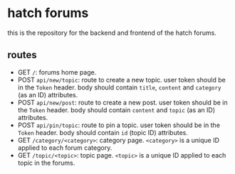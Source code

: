 # hatch forums
this is the repository for the backend and frontend of the hatch forums.

## routes
- GET `/`: forums home page.
- POST `api/new/topic`: route to create a new topic. user token should be in the `Token` header. body should contain `title`, `content` and `category` (as an ID) attributes.
- POST `api/new/post`: route to create a new post. user token should be in the `Token` header. body should contain `content` and `topic` (as an ID) attributes.
- POST `api/pin/topic`: route to pin a topic. user token should be in the `Token` header. body should contain `id` (topic ID) attributes.
- GET `/category/<category>`: category page. `<category>` is a unique ID applied to each forum category.
- GET `/topic/<topic>`: topic page. `<topic>` is a unique ID applied to each topic in the forums.
  
